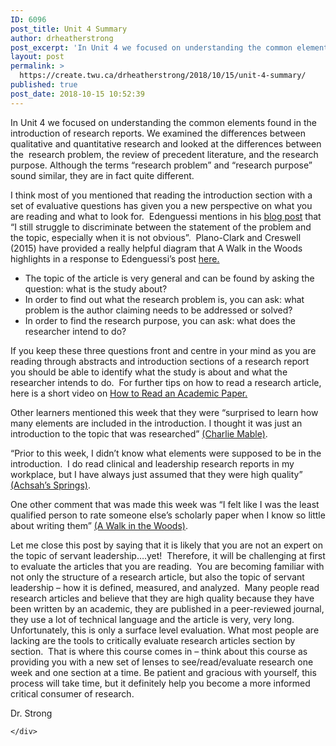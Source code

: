 ```yaml
---
ID: 6096
post_title: Unit 4 Summary
author: drheatherstrong
post_excerpt: 'In Unit 4 we focused on understanding the common elements found in the introduction of research reports. We examined the differences between qualitative and quantitative research and looked at the differences between the&nbsp; research problem, the review of precedent literature, and the research purpose. Although the terms &ldquo;research problem&rdquo; and &ldquo;research purpose&rdquo; sound similar, they [&hellip;]'
layout: post
permalink: >
  https://create.twu.ca/drheatherstrong/2018/10/15/unit-4-summary/
published: true
post_date: 2018-10-15 10:52:39
---
```

In Unit 4 we focused on understanding the common elements found in the introduction of research reports. We examined the differences between qualitative and quantitative research and looked at the differences between the  research problem, the review of precedent literature, and the research purpose. Although the terms “research problem” and “research purpose” sound similar, they are in fact quite different.

I think most of you mentioned that reading the introduction section with a set of evaluative questions has given you a new perspective on what you are reading and what to look for.  Edenguessi mentions in his <a href="https://create.twu.ca/edenguessi/2018/10/12/ldrs-591-flow-unit-4-blog/">blog post</a> that &#8220;I still struggle to discriminate between the statement of the problem and the topic, especially when it is not obvious&#8221;.  Plano-Clark and Creswell (2015) have provided a really helpful diagram that A Walk in the Woods highlights in a response to Edenguessi&#8217;s post <a href="https://create.twu.ca/awalkinthewoods/response-to-edenguessis-blog-post/">here.</a>

<ul>
<li>The topic of the article is very general and can be found by asking the question: what is the study about?</li>
<li>In order to find out what the research problem is, you can ask: what problem is the author claiming needs to be addressed or solved?</li>
<li>In order to find the research purpose, you can ask: what does the researcher intend to do?</li>
</ul>

If you keep these three questions front and centre in your mind as you are reading through abstracts and introduction sections of a research report you should be able to identify what the study is about and what the researcher intends to do.  For further tips on how to read a research article, here is a short video on <a href="https://www.youtube.com/watch?v=SKxm2HF_-k0">How to Read an Academic Paper.</a>

Other learners mentioned this week that they were &#8220;surprised to learn how many elements are included in the introduction. I thought it was just an introduction to the topic that was researched&#8221; <a href="https://create.twu.ca/charliemable/2018/10/12/unit-4-research-reports/">(Charlie Mable)</a>.

&#8220;Prior to this week, I didn’t know what elements were supposed to be in the introduction.  I do read clinical and leadership research reports in my workplace, but I have always just assumed that they were high quality&#8221; <a href="https://create.twu.ca/achsahs-springs/2018/10/13/unit-4-an-introduction-to-research-reports/">(Achsah&#8217;s Springs)</a>.

One other comment that was made this week was &#8220;I felt like I was the least qualified person to rate someone else’s scholarly paper when I know so little about writing them&#8221; <a href="https://create.twu.ca/awalkinthewoods/unit-4-assessment/">(A Walk in the Woods)</a>.

Let me close this post by saying that it is likely that you are not an expert on the topic of servant leadership&#8230;.yet!  Therefore, it will be challenging at first to evaluate the articles that you are reading.  You are becoming familiar with not only the structure of a research article, but also the topic of servant leadership &#8211; how it is defined, measured, and analyzed.  Many people read research articles and believe that they are high quality because they have been written by an academic, they are published in a peer-reviewed journal, they use a lot of technical language and the article is very, very long.  Unfortunately, this is only a surface level evaluation. What most people are lacking are the tools to critically evaluate research articles section by section.  That is where this course comes in &#8211; think about this course as providing you with a new set of lenses to see/read/evaluate research one week and one section at a time. Be patient and gracious with yourself, this process will take time, but it definitely help you become a more informed critical consumer of research.

Dr. Strong

<div id="themify_builder_content-306" data-postid="306" class="themify_builder_content themify_builder_content-306 themify_builder">

    </div>

<!-- /themify_builder_content -->